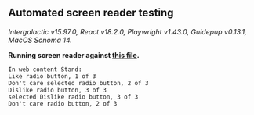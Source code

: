 ## Automated screen reader testing

_Intergalactic v15.97.0, React v18.2.0, Playwright v1.43.0,
Guidepup v0.13.1, MacOS Sonoma 14._

**Running screen reader against [this file](https://github.com/semrush/intergalactic/blob/master/website/docs/components/pills/examples/basic_example.tsx).**

```
In web content Stand:
Like radio button, 1 of 3
Don't care selected radio button, 2 of 3
Dislike radio button, 3 of 3
selected Dislike radio button, 3 of 3
Don't care radio button, 2 of 3
```
